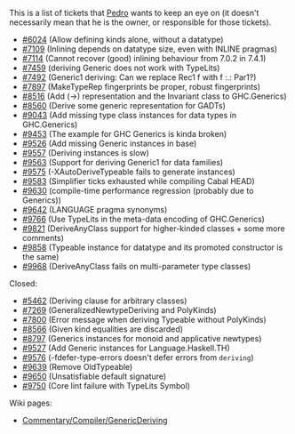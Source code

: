 
This is a list of tickets that [ Pedro](http://dreixel.net) wants to keep an eye on (it doesn't necessarily mean that he is the owner, or responsible for those tickets).

- [\#6024](https://gitlab.haskell.org//ghc/ghc/issues/6024) (Allow defining kinds alone, without a datatype)
- [\#7109](https://gitlab.haskell.org//ghc/ghc/issues/7109) (Inlining depends on datatype size, even with INLINE pragmas)
- [\#7114](https://gitlab.haskell.org//ghc/ghc/issues/7114) (Cannot recover (good) inlining behaviour from 7.0.2 in 7.4.1)
- [\#7459](https://gitlab.haskell.org//ghc/ghc/issues/7459) (deriving Generic does not work with TypeLits)
- [\#7492](https://gitlab.haskell.org//ghc/ghc/issues/7492) (Generic1 deriving: Can we replace Rec1 f with f :.: Par1?)
- [\#7897](https://gitlab.haskell.org//ghc/ghc/issues/7897) (MakeTypeRep fingerprints be proper, robust fingerprints)
- [\#8516](https://gitlab.haskell.org//ghc/ghc/issues/8516) (Add (-\>) representation and the Invariant class to GHC.Generics)
- [\#8560](https://gitlab.haskell.org//ghc/ghc/issues/8560) (Derive some generic representation for GADTs)
- [\#9043](https://gitlab.haskell.org//ghc/ghc/issues/9043) (Add missing type class instances for data types in GHC.Generics)
- [\#9453](https://gitlab.haskell.org//ghc/ghc/issues/9453) (The example for GHC Generics is kinda broken)
- [\#9526](https://gitlab.haskell.org//ghc/ghc/issues/9526) (Add missing Generic instances in base)
- [\#9557](https://gitlab.haskell.org//ghc/ghc/issues/9557) (Deriving instances is slow)
- [\#9563](https://gitlab.haskell.org//ghc/ghc/issues/9563) (Support for deriving Generic1 for data families)
- [\#9575](https://gitlab.haskell.org//ghc/ghc/issues/9575) (-XAutoDeriveTypeable fails to generate instances)
- [\#9583](https://gitlab.haskell.org//ghc/ghc/issues/9583) (Simplifier ticks exhausted while compiling Cabal HEAD)
- [\#9630](https://gitlab.haskell.org//ghc/ghc/issues/9630) (compile-time performance regression (probably due to Generics))
- [\#9642](https://gitlab.haskell.org//ghc/ghc/issues/9642) (LANGUAGE pragma synonyms)
- [\#9766](https://gitlab.haskell.org//ghc/ghc/issues/9766) (Use TypeLits in the meta-data encoding of GHC.Generics)
- [\#9821](https://gitlab.haskell.org//ghc/ghc/issues/9821) (DeriveAnyClass support for higher-kinded classes + some more comments)
- [\#9858](https://gitlab.haskell.org//ghc/ghc/issues/9858) (Typeable instance for datatype and its promoted constructor is the same)
- [\#9968](https://gitlab.haskell.org//ghc/ghc/issues/9968) (DeriveAnyClass fails on multi-parameter type classes)


Closed:

- [\#5462](https://gitlab.haskell.org//ghc/ghc/issues/5462) (Deriving clause for arbitrary classes)
- [\#7269](https://gitlab.haskell.org//ghc/ghc/issues/7269) (GeneralizedNewtypeDeriving and PolyKinds)
- [\#7800](https://gitlab.haskell.org//ghc/ghc/issues/7800) (Error message when deriving Typeable without PolyKinds)
- [\#8566](https://gitlab.haskell.org//ghc/ghc/issues/8566) (Given kind equalities are discarded)
- [\#8797](https://gitlab.haskell.org//ghc/ghc/issues/8797) (Generics instances for monoid and applicative newtypes)
- [\#9527](https://gitlab.haskell.org//ghc/ghc/issues/9527) (Add Generic instances for Language.Haskell.TH)
- [\#9576](https://gitlab.haskell.org//ghc/ghc/issues/9576) (-fdefer-type-errors doesn't defer errors from `deriving`)
- [\#9639](https://gitlab.haskell.org//ghc/ghc/issues/9639) (Remove OldTypeable)
- [\#9650](https://gitlab.haskell.org//ghc/ghc/issues/9650) (Unsatisfiable default signature)
- [\#9750](https://gitlab.haskell.org//ghc/ghc/issues/9750) (Core lint failure with TypeLits Symbol)


Wiki pages:

- [Commentary/Compiler/GenericDeriving](commentary/compiler/generic-deriving)
